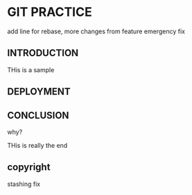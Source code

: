 # GIT PRACTICE
add line for rebase, more changes from feature
emergency fix
## INTRODUCTION

THis is a sample 
## DEPLOYMENT

## CONCLUSION

why? 

THis is really the end

## copyright

stashing fix